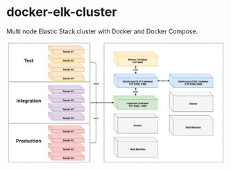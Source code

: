 # docker-elk-cluster
Multi node Elastic Stack cluster with Docker and Docker Compose.

![Screenshot](ELK-Diagram.png)
